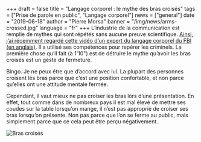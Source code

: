+++
draft = false
title = "Langage corporel : le mythe des bras croisés"
tags = ["Prise de parole en public", "Langage corporel"]
news = ["general"]
date = "2019-06-18"
author = "Pierre Morsa"
banner = "/img/news/arms-crossed.jpg"
language = "fr"
+++
L’industrie de la communication est remplie de mythes qui sont répétés sans aucune preuve scientifique. [Ainsi, j’ai récemment regardé cette vidéo d’un expert du langage corporel du FBI (en anglais)](https://video.wired.com/watch/tradecraft-body-language). Il a utilisé ses compétences pour repérer les criminels. La première chose qu’il fait (à 1'10") est de détruire le mythe qu’avoir les bras croisés est un geste de fermeture.

Bingo. Je ne peux être que d’accord avec lui. La plupart des personnes croisent les bras parce que c’est une position confortable, et non parce qu’elles ont une attitude mentale fermée.

Cependant, il vaut mieux ne pas croiser les bras lors d’une présentation. En effet, tout comme dans de nombreux pays il est mal élevé de mettre ses coudes sur la table lorsqu’on mange, il n’est pas approprié de croiser ses bras lorsqu’on présente. Non pas parce que l’on se ferme au public, mais simplement parce que ce cela peut être perçu négativement.

![Bras croisés](/img/news/arms-crossed.jpg)